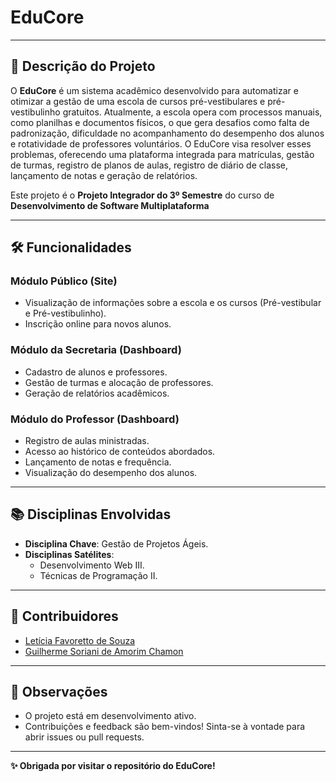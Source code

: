 # EduCore

---

## 📝 Descrição do Projeto

O **EduCore** é um sistema acadêmico desenvolvido para automatizar e otimizar a gestão de uma escola de cursos pré-vestibulares e pré-vestibulinho gratuitos. Atualmente, a escola opera com processos manuais, como planilhas e documentos físicos, o que gera desafios como falta de padronização, dificuldade no acompanhamento do desempenho dos alunos e rotatividade de professores voluntários. O EduCore visa resolver esses problemas, oferecendo uma plataforma integrada para matrículas, gestão de turmas, registro de planos de aulas, registro de diário de classe, lançamento de notas e geração de relatórios.

Este projeto é o **Projeto Integrador do 3º Semestre** do curso de **Desenvolvimento de Software Multiplataforma**

---

## 🛠️ Funcionalidades

### Módulo Público (Site)
- Visualização de informações sobre a escola e os cursos (Pré-vestibular e Pré-vestibulinho).
- Inscrição online para novos alunos.

### Módulo da Secretaria (Dashboard)
- Cadastro de alunos e professores.
- Gestão de turmas e alocação de professores.
- Geração de relatórios acadêmicos.

### Módulo do Professor (Dashboard)
- Registro de aulas ministradas.
- Acesso ao histórico de conteúdos abordados.
- Lançamento de notas e frequência.
- Visualização do desempenho dos alunos.

---

## 📚 Disciplinas Envolvidas
- **Disciplina Chave**: Gestão de Projetos Ágeis.
- **Disciplinas Satélites**:
  - Desenvolvimento Web III.
  - Técnicas de Programação II.
---

## 👥 Contribuidores
- [Letícia Favoretto de Souza](https://github.com/Leticia-Favoretto-Souza)
- [Guilherme Soriani de Amorim Chamon](https://github.com/GuiChamon)

---

## 📌 Observações
- O projeto está em desenvolvimento ativo.
- Contribuições e feedback são bem-vindos! Sinta-se à vontade para abrir issues ou pull requests.

---

**✨ Obrigada por visitar o repositório do EduCore!**
